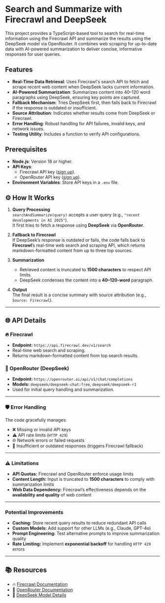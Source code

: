 # Search and Summarize with Firecrawl and DeepSeek

This project provides a TypeScript-based tool to search for real-time information using the Firecrawl API and summarize the results using the DeepSeek model via OpenRouter. It combines web scraping for up-to-date data with AI-powered summarization to deliver concise, informative responses for user queries.

## Features

- **Real-Time Data Retrieval**: Uses Firecrawl's search API to fetch and scrape recent web content when DeepSeek lacks current information.
- **AI-Powered Summarization**: Summarizes content into 40–120 word paragraphs using DeepSeek, ensuring key points are captured.
- **Fallback Mechanism**: Tries DeepSeek first, then falls back to Firecrawl if the response is outdated or insufficient.
- **Source Attribution**: Indicates whether results come from DeepSeek or Firecrawl.
- **Error Handling**: Robust handling for API failures, invalid keys, and network issues.
- **Testing Utility**: Includes a function to verify API configurations.

## Prerequisites

- **Node.js**: Version 18 or higher.
- **API Keys**:
  - Firecrawl API key ([sign up](https://www.firecrawl.dev/)).
  - OpenRouter API key ([sign up](https://openrouter.ai/)).
- **Environment Variables**: Store API keys in a `.env` file.


## ⚙️ How It Works

1. **Query Processing**  
   `searchAndSummarize(query)` accepts a user query (e.g., `"recent developments in AI 2025"`).  
   It first tries to fetch a response using **DeepSeek** via **OpenRouter**.

2. **Fallback to Firecrawl**  
   If DeepSeek’s response is outdated or fails, the code falls back to **Firecrawl**’s real-time web search and scraping API, which returns markdown-formatted content from up to three top sources.

3. **Summarization**  
   - Retrieved content is truncated to **1500 characters** to respect API limits.  
   - DeepSeek condenses the content into a **40–120-word** paragraph.

4. **Output**  
   The final result is a concise summary with source attribution (e.g., `Source: Firecrawl`).

---

## 🌐 API Details

### 🔥 Firecrawl
- **Endpoint:** `https://api.firecrawl.dev/v1/search`  
- Real-time web search and scraping.  
- Returns markdown-formatted content from top search results.

### 🤖 OpenRouter (DeepSeek)
- **Endpoint:** `https://openrouter.ai/api/v1/chat/completions`  
- **Models:** `deepseek/deepseek-chat:free`, `deepseek/deepseek-r1`  
- Used for initial query handling and summarization.

---

### 🛡️ Error Handling

The code gracefully manages:

- ❌ Missing or invalid API keys  
- ⚠️ API rate limits (`HTTP 429`)  
- 🌐 Network errors or failed requests  
- 🔁 Insufficient or outdated responses (triggers Firecrawl fallback)

---

### ⚠️ Limitations
- **API Quotas:** Firecrawl and OpenRouter enforce usage limits  
- **Content Length:** Input is truncated to **1500 characters** to comply with summarization limits  
- **Web Data Dependency:** Firecrawl’s effectiveness depends on the **availability and quality** of web content

---

### Potential Improvements

- **Caching:** Store recent query results to reduce redundant API calls  
- **Custom Models:** Add support for other LLMs (e.g., Claude, GPT-4o)  
- **Prompt Engineering:** Test alternative prompts to improve summarization quality  
- **Rate Limiting:** Implement **exponential backoff** for handling `HTTP 429` errors

---

## 📚 Resources

- 🔥 [Firecrawl Documentation](https://docs.firecrawl.dev/)  
- 🤖 [OpenRouter Documentation](https://openrouter.ai/docs)  
- 📘 [DeepSeek Model Details](https://deepseek.com/)
